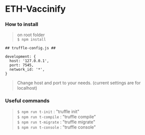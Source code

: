 # ETH-Vaccinify

### How to install

> on root folder  
> `$ npm install`

    ## truffle-config.js ##

    development: {
      host: '127.0.0.1',
      port: 7545,
      network_id: '*',
    }

> Change host and port to your needs. (current settings are for localhost)

### Useful commands

> `$ npm run t-init` : "truffle init"  
> `$ npm run t-compile` : "truffle compile"  
> `$ npm run t-migrate` : "truffle migrate"  
> `$ npm run t-console` : "truffle console"
